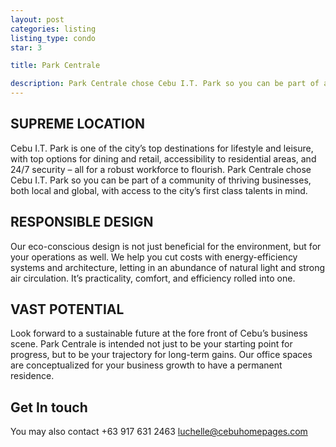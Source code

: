 ```yaml
---
layout: post
categories: listing
listing_type: condo
star: 3

title: Park Centrale

description: Park Centrale chose Cebu I.T. Park so you can be part of a community of thriving businesses, both local and global, with access to the city’s first class talents in mind
---
```


## SUPREME LOCATION

Cebu I.T. Park is one of the city’s top destinations for lifestyle and leisure, with top options for dining and retail, accessibility to residential areas, and 24/7 security – all for a robust workforce to flourish. Park Centrale chose Cebu I.T. Park so you can be part of a community of thriving businesses, both local and global, with access to the city’s first class talents in mind.
 
## RESPONSIBLE DESIGN

Our eco-conscious design is not just beneficial for the environment, but for your operations as well. We help you cut costs with energy-efficiency systems and architecture, letting in an abundance of natural light and strong air circulation. It’s practicality, comfort, and efficiency rolled into one.
 
## VAST POTENTIAL

Look forward to a sustainable future at the fore front of Cebu’s business scene. Park Centrale is intended not just to be your starting point for progress, but to be your trajectory for long-term gains. Our office spaces are conceptualized for your business growth to have a permanent residence.

## Get In touch
You may also contact +63 917 631 2463 
[luchelle@cebuhomepages.com](mailto:luchelle@cebuhomepages.com)